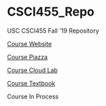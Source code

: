 # CSCI455_Repo

USC CSCI455 Fall '19 Repository

[Course Website](http://bytes.usc.edu/cs455/)

[Course Piazza](https://piazza.com/class/jzshpzd85sy4tg)

[Course Cloud Lab](https://www.vocareum.com/)

[Course Textbook](https://bookshelf.vitalsource.com/#/)

Course In Process 
